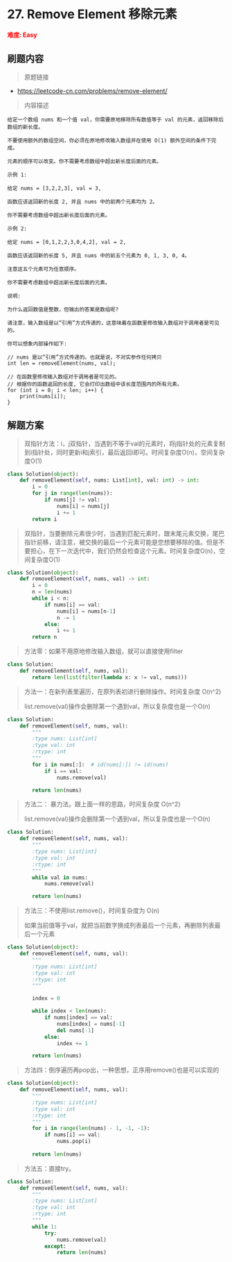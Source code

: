 # 27. Remove Element 移除元素

**<font color=red>难度: Easy</font>**

## 刷题内容

> 原题链接

* https://leetcode-cn.com/problems/remove-element/

> 内容描述

```
给定一个数组 nums 和一个值 val，你需要原地移除所有数值等于 val 的元素，返回移除后数组的新长度。

不要使用额外的数组空间，你必须在原地修改输入数组并在使用 O(1) 额外空间的条件下完成。

元素的顺序可以改变。你不需要考虑数组中超出新长度后面的元素。

示例 1:

给定 nums = [3,2,2,3], val = 3,

函数应该返回新的长度 2, 并且 nums 中的前两个元素均为 2。

你不需要考虑数组中超出新长度后面的元素。

示例 2:

给定 nums = [0,1,2,2,3,0,4,2], val = 2,

函数应该返回新的长度 5, 并且 nums 中的前五个元素为 0, 1, 3, 0, 4。

注意这五个元素可为任意顺序。

你不需要考虑数组中超出新长度后面的元素。

说明:

为什么返回数值是整数，但输出的答案是数组呢?

请注意，输入数组是以“引用”方式传递的，这意味着在函数里修改输入数组对于调用者是可见的。

你可以想象内部操作如下:

// nums 是以“引用”方式传递的。也就是说，不对实参作任何拷贝
int len = removeElement(nums, val);

// 在函数里修改输入数组对于调用者是可见的。
// 根据你的函数返回的长度, 它会打印出数组中该长度范围内的所有元素。
for (int i = 0; i < len; i++) {
    print(nums[i]);
}
```

## 解题方案

> 双指针方法：i，j双指针，当遇到不等于val的元素时，将j指针处的元素复制到i指针处，同时更新i和j索引，最后返回i即可。时间复杂度O(n)，空间复杂度O(1)

```python
class Solution(object):
    def removeElement(self, nums: List[int], val: int) -> int:
        i = 0
        for j in range(len(nums)):
            if nums[j] != val:
                nums[i] = nums[j]
                i += 1
        return i
```



> 双指针，当要删除元素很少时，当遇到匹配元素时，跟末尾元素交换，尾巴指针前移，请注意，被交换的最后一个元素可能是您想要移除的值。但是不要担心，在下一次迭代中，我们仍然会检查这个元素。时间复杂度O(n)，空间复杂度O(1)

```python
class Solution(object):
    def removeElement(self, nums, val) -> int:
        i = 0
        n = len(nums)
        while i < n:
            if nums[i] == val:
                nums[i] = nums[n-1]
                n -= 1
            else:
                i += 1
        return n
```





> 方法零：如果不用原地修改输入数组，就可以直接使用filter

```python
class Solution:
    def removeElement(self, nums, val):
        return len(list(filter(lambda x: x != val, nums)))
```



> 方法一：在新列表里遍历，在原列表初进行删除操作。时间复杂度 O(n^2)
>
> list.remove(val)操作会删除第一个遇到val，所以复杂度也是一个O(n)

```python
class Solution:
    def removeElement(self, nums, val):
		"""
        :type nums: List[int]
        :type val: int
        :rtype: int
        """
        for i in nums[:]:  # id(nums[:]) != id(nums)
            if i == val:
                nums.remove(val)

        return len(nums)
```



> 方法二： 暴力法。跟上面一样的思路，时间复杂度 O(n^2)
>
> list.remove(val)操作会删除第一个遇到val，所以复杂度也是一个O(n)

```python
class Solution:
    def removeElement(self, nums, val):
		"""
        :type nums: List[int]
        :type val: int
        :rtype: int
        """
        while val in nums:
            nums.remove(val)

        return len(nums)
```



> 方法三：不使用list.remove()，时间复杂度为 O(n)
>
> 如果当前值等于val，就把当前数字换成列表最后一个元素，再删除列表最后一个元素

```python
class Solution(object):
    def removeElement(self, nums, val):
        """
        :type nums: List[int]
        :type val: int
        :rtype: int
        """

        index = 0

        while index < len(nums):
            if nums[index] == val:
                nums[index] = nums[-1]
                del nums[-1]
            else:
                index += 1

        return len(nums)
```



>方法四：倒序遍历再pop出，一种思想，正序用remove()也是可以实现的

```python
class Solution(object):
    def removeElement(self, nums, val):
        """
        :type nums: List[int]
        :type val: int
        :rtype: int
        """
        for i in range(len(nums) - 1, -1, -1):
            if nums[i] == val:
                nums.pop(i)
                
        return len(nums)
```



> 方法五：直接try。

```python
class Solution:
    def removeElement(self, nums, val):
        """
        :type nums: List[int]
        :type val: int
        :rtype: int
        """
        while 1:
            try:
                nums.remove(val)
            except:
                return len(nums)
```


